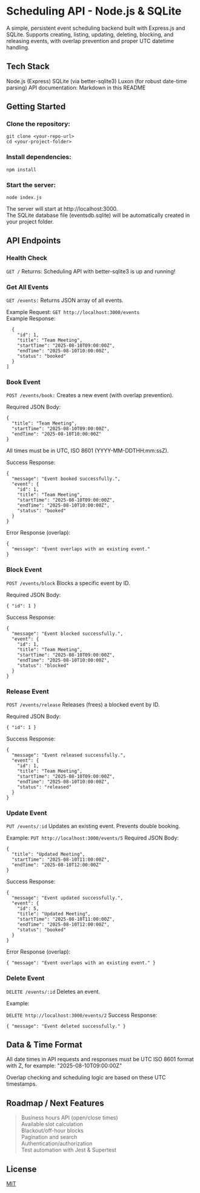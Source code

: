 # Scheduling API - Node.js & SQLite

A simple, persistent event scheduling backend built with Express.js and SQLite.
Supports creating, listing, updating, deleting, blocking, and releasing events, with overlap prevention and proper UTC datetime handling.

## Tech Stack
Node.js (Express)
SQLite (via better-sqlite3)
Luxon (for robust date-time parsing)
API documentation: Markdown in this README

## Getting Started

### Clone the repository:
`git clone <your-repo-url>`  
`cd <your-project-folder>`

### Install dependencies:
`npm install`

### Start the server:
`node index.js` 

The server will start at http://localhost:3000.  
The SQLite database file (eventsdb.sqlite) will be automatically created in your project folder.

## API Endpoints
### Health Check
`GET /`
Returns:
Scheduling API with better-sqlite3 is up and running!

### Get All Events
`GET /events:`
Returns JSON array of all events.

Example Request:
``GET http://localhost:3000/events``   
Example Response:
```[
  {
    "id": 1,
    "title": "Team Meeting",
    "startTime": "2025-08-10T09:00:00Z",
    "endTime": "2025-08-10T10:00:00Z",
    "status": "booked"
  }
]
```
### Book Event
`POST /events/book:`
Creates a new event (with overlap prevention).

Required JSON Body:
```
{
  "title": "Team Meeting",
  "startTime": "2025-08-10T09:00:00Z",
  "endTime": "2025-08-10T10:00:00Z"
}
```
All times must be in UTC, ISO 8601 (YYYY-MM-DDTHH:mm:ssZ).

Success Response:
```
{
  "message": "Event booked successfully.",
  "event": {
    "id": 1,
    "title": "Team Meeting",
    "startTime": "2025-08-10T09:00:00Z",
    "endTime": "2025-08-10T10:00:00Z",
    "status": "booked"
  }
}
```
Error Response (overlap):
```
{
  "message": "Event overlaps with an existing event."
}
```
### Block Event
`POST /events/block`
Blocks a specific event by ID.

Required JSON Body:

```
{ "id": 1 }
```
Success Response:
```
{
  "message": "Event blocked successfully.",
  "event": {
    "id": 1,
    "title": "Team Meeting",
    "startTime": "2025-08-10T09:00:00Z",
    "endTime": "2025-08-10T10:00:00Z",
    "status": "blocked"
  }
}
```
### Release Event
`POST /events/release`
Releases (frees) a blocked event by ID.

Required JSON Body:

```
{ "id": 1 }
```
Success Response:

```
{
  "message": "Event released successfully.",
  "event": {
    "id": 1,
    "title": "Team Meeting",
    "startTime": "2025-08-10T09:00:00Z",
    "endTime": "2025-08-10T10:00:00Z",
    "status": "released"
  }
}
```
### Update Event
`PUT /events/:id`
Updates an existing event. Prevents double booking.

Example:
`PUT http://localhost:3000/events/5`
Required JSON Body:
```
{
  "title": "Updated Meeting",
  "startTime": "2025-08-10T11:00:00Z",
  "endTime": "2025-08-10T12:00:00Z"
}
```
Success Response:

```
{
  "message": "Event updated successfully.",
  "event": {
    "id": 5,
    "title": "Updated Meeting",
    "startTime": "2025-08-10T11:00:00Z",
    "endTime": "2025-08-10T12:00:00Z",
    "status": "booked"
  }
}
```
Error Response (overlap):

```
{ "message": "Event overlaps with an existing event." }
```
### Delete Event
`DELETE /events/:id`
Deletes an event.

Example:

`DELETE http://localhost:3000/events/2`
Success Response:

```
{ "message": "Event deleted successfully." }
```
## Data & Time Format
All date times in API requests and responses must be UTC ISO 8601 format with Z, for example:
"2025-08-10T09:00:00Z"

Overlap checking and scheduling logic are based on these UTC timestamps.

## Roadmap / Next Features
> Business hours API (open/close times)  
> Available slot calculation  
> Blackout/off-hour blocks  
> Pagination and search  
> Authentication/authorization  
> Test automation with Jest & Supertest  

## License
[MIT](https://github.com/KaushikTest/scheduling-api?tab=MIT-1-ov-file#readme)
